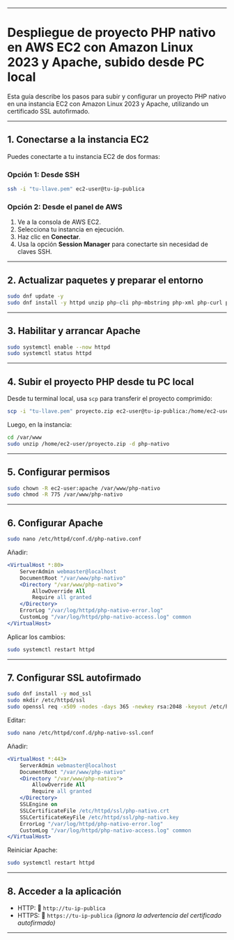 
---

# **Despliegue de proyecto PHP nativo en AWS EC2 con Amazon Linux 2023 y Apache, subido desde PC local**

Esta guía describe los pasos para subir y configurar un proyecto PHP nativo en una instancia EC2 con Amazon Linux 2023 y Apache, utilizando un certificado SSL autofirmado.

---

## **1. Conectarse a la instancia EC2**

Puedes conectarte a tu instancia EC2 de dos formas:

### **Opción 1: Desde SSH**
```sh
ssh -i "tu-llave.pem" ec2-user@tu-ip-publica
```

### **Opción 2: Desde el panel de AWS**
1. Ve a la consola de AWS EC2.  
2. Selecciona tu instancia en ejecución.  
3. Haz clic en **Conectar**.  
4. Usa la opción **Session Manager** para conectarte sin necesidad de claves SSH.

---

## **2. Actualizar paquetes y preparar el entorno**
```sh
sudo dnf update -y
sudo dnf install -y httpd unzip php-cli php-mbstring php-xml php-curl php-zip php-pdo php-fpm php-mysqlnd php-gd
```

---

## **3. Habilitar y arrancar Apache**
```sh
sudo systemctl enable --now httpd
sudo systemctl status httpd
```

---

## **4. Subir el proyecto PHP desde tu PC local**

Desde tu terminal local, usa `scp` para transferir el proyecto comprimido:

```sh
scp -i "tu-llave.pem" proyecto.zip ec2-user@tu-ip-publica:/home/ec2-user/
```

Luego, en la instancia:

```sh
cd /var/www
sudo unzip /home/ec2-user/proyecto.zip -d php-nativo
```

---

## **5. Configurar permisos**
```sh
sudo chown -R ec2-user:apache /var/www/php-nativo
sudo chmod -R 775 /var/www/php-nativo
```

---

## **6. Configurar Apache**
```sh
sudo nano /etc/httpd/conf.d/php-nativo.conf
```

Añadir:
```apache
<VirtualHost *:80>
    ServerAdmin webmaster@localhost
    DocumentRoot "/var/www/php-nativo"
    <Directory "/var/www/php-nativo">
        AllowOverride All
        Require all granted
    </Directory>
    ErrorLog "/var/log/httpd/php-nativo-error.log"
    CustomLog "/var/log/httpd/php-nativo-access.log" common
</VirtualHost>
```

Aplicar los cambios:
```sh
sudo systemctl restart httpd
```

---

## **7. Configurar SSL autofirmado**
```sh
sudo dnf install -y mod_ssl
sudo mkdir /etc/httpd/ssl
sudo openssl req -x509 -nodes -days 365 -newkey rsa:2048 -keyout /etc/httpd/ssl/php-nativo.key -out /etc/httpd/ssl/php-nativo.crt
```

Editar:
```sh
sudo nano /etc/httpd/conf.d/php-nativo-ssl.conf
```

Añadir:
```apache
<VirtualHost *:443>
    ServerAdmin webmaster@localhost
    DocumentRoot "/var/www/php-nativo"
    <Directory "/var/www/php-nativo">
        AllowOverride All
        Require all granted
    </Directory>
    SSLEngine on
    SSLCertificateFile /etc/httpd/ssl/php-nativo.crt
    SSLCertificateKeyFile /etc/httpd/ssl/php-nativo.key
    ErrorLog "/var/log/httpd/php-nativo-error.log"
    CustomLog "/var/log/httpd/php-nativo-access.log" common
</VirtualHost>
```

Reiniciar Apache:
```sh
sudo systemctl restart httpd
```

---

## **8. Acceder a la aplicación**
- HTTP: 🔗 `http://tu-ip-publica`
- HTTPS: 🔗 `https://tu-ip-publica` *(ignora la advertencia del certificado autofirmado)*

---
